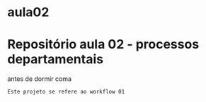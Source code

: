 # aula02

# Repositório aula 02 - processos departamentais
antes de dormir coma

    Este projeto se refere ao workflow 01